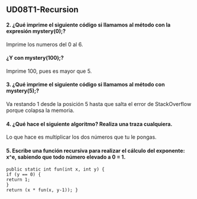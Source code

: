 ## UD08T1-Recursion

#### 2. ¿Qué imprime el siguiente código si llamamos al método con la expresión mystery(0);?

Imprime los numeros del 0 al 6.

#### ¿Y con mystery(100);?

Imprime 100, pues es mayor que 5.

#### 3. ¿Qué imprime el siguiente código si llamamos al método con mystery(5);?

Va restando 1 desde la posición 5 hasta que salta el error de StackOverflow porque colapsa la memoria.

#### 4. ¿Qué hace el siguiente algoritmo? Realiza una traza cualquiera.

Lo que hace es multiplicar los dos números que tu le pongas.

#### 5. Escribe una función recursiva para realizar el cálculo del exponente: x^e, sabiendo que todo número elevado a 0 = 1.
```
public static int fun(int x, int y) {
if (y == 0) {
return 1;
}
return (x * fun(x, y-1)); }
```
